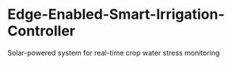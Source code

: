 # Edge-Enabled-Smart-Irrigation-Controller
Solar-powered system for real-time crop water stress monitoring
